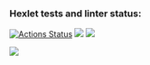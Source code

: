 ### Hexlet tests and linter status:
[![Actions Status](https://github.com/TopchiyVictor/frontend-project-lvl2/workflows/hexlet-check/badge.svg)](https://github.com/TopchiyVictor/frontend-project-lvl2/actions)
<a href="https://asciinema.org/a/UgACNFxsUo8LxHcijwU3KeoPB" target="_blank"><img src="https://asciinema.org/a/UgACNFxsUo8LxHcijwU3KeoPB.svg" /></a>
<a href="https://codeclimate.com/github/TopchiyVictor/frontend-project-lvl2/test_coverage"><img src="https://api.codeclimate.com/v1/badges/475144a4fa27b2187026/test_coverage" /></a>

<a href="https://codeclimate.com/github/TopchiyVictor/frontend-project-lvl2/maintainability"><img src="https://api.codeclimate.com/v1/badges/475144a4fa27b2187026/maintainability" /></a>
